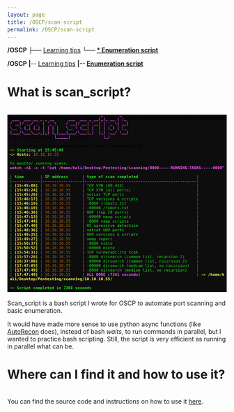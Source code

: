 ```yaml
---
layout: page
title: /OSCP/scan-script
permalink: /OSCP/scan-script
---
```


<b>/OSCP</b>
 <b>├</b>── <a href="/OSCP/learning-tips">Learning tips</a>
 <b>└── <a href="/OSCP/scan-script">* Enumeration script</a></b>

<b>/OSCP</b>
 <b>|</b>-- <a href="/OSCP/learning-tips">Learning tips</a>
 <b>|-- <a href="/OSCP/scan-script">Enumeration script</a></b>

<h1>What is scan_script?</h1>

<p><br><img src="/OSCP/execution-example.png" alt="execution example" width="800" height="auto"></p>

<p>Scan_script is a bash script I wrote for OSCP to automate port scanning and basic enumeration.</p>

<p>It would have made more sense to use python async functions (like <a href="https://github.com/Tib3rius/AutoRecon" target="_blank" rel="noopener noreferrer">AutoRecon</a> does), instead of bash <i>waits</i>, to run commands in parallel, but I wanted to practice bash scripting. Still, the script is very efficient as running in parallel what can be.</p>

<h1>Where can I find it and how to use it?</h1>

<p><br>You can find the source code and instructions on how to use it <a href="https://github.com/Plotkine/scan_script" target="_blank" rel="noopener noreferrer">here</a>.</p>
